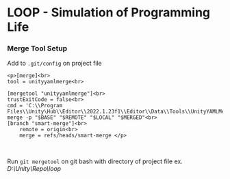 # LOOP - Simulation of Programming Life


### Merge Tool Setup

Add to `.git/config` on project file<br>
```
<p>[merge]<br>
tool = unityyamlmerge<br>

[mergetool "unityyamlmerge"]<br>
trustExitCode = false<br>
cmd = 'C:\\Program Files\\Unity\Hub\\Editor\\2022.1.23f1\\Editor\\Data\\Tools\\UnityYAMLMerge.exe' merge -p "$BASE" "$REMOTE" "$LOCAL" "$MERGED"<br>
[branch "smart-merge"]<br>
    remote = origin<br>
    merge = refs/heads/smart-merge </p>
```
<br>

Run `git mergetool` on git bash with directory of project file 
ex. <i>D:\Unity\Repo\loop</i>

